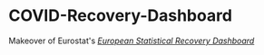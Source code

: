 # COVID-Recovery-Dashboard

Makeover of Eurostat's [*European Statistical Recovery Dashboard*](https://ec.europa.eu/eurostat/cache/recovery-dashboard/)
